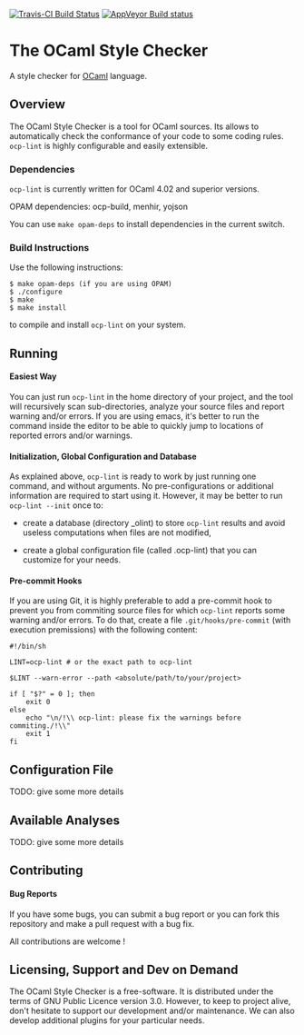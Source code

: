 [![Travis-CI Build Status](https://travis-ci.org/OCamlPro/typerex-lint.svg?branch=master)](https://travis-ci.org/OCamlPro/typerex-lint)
[![AppVeyor Build status](https://ci.appveyor.com/api/projects/status/9b6liqyly6fcp3s0/branch/master?svg=true)](https://ci.appveyor.com/project/OCamlPro-Bozman/typerex-lint)

# The OCaml Style Checker

A style checker for [OCaml](http://ocaml.org/) language.

## Overview

The OCaml Style Checker is a tool for OCaml sources. Its allows to
automatically check the conformance of your code to some coding
rules. `ocp-lint` is highly configurable and easily extensible.

### Dependencies

`ocp-lint` is currently written for OCaml 4.02 and superior versions.

OPAM dependencies: ocp-build, menhir, yojson

You can use `make opam-deps` to install dependencies in the current switch.

### Build Instructions

Use the following instructions:

    $ make opam-deps (if you are using OPAM)
    $ ./configure
    $ make
    $ make install

to compile and install `ocp-lint` on your system.

## Running

#### Easiest Way

You can just run `ocp-lint` in the home directory of your project, and
the tool will recursively scan sub-directories, analyze your source
files and report warning and/or errors. If you are using emacs, it's
better to run the command inside the editor to be able to quickly jump
to locations of reported errors and/or warnings.

#### Initialization, Global Configuration and Database

As explained above, `ocp-lint` is ready to work by just running one
command, and without arguments. No pre-configurations or additional
information are required to start using it. However, it may be better
to run `ocp-lint --init` once to:

* create a database (directory _olint) to store `ocp-lint` results and
  avoid useless computations when files are not modified,

* create a global configuration file (called .ocp-lint) that you can
  customize for your needs.

#### Pre-commit Hooks

If you are using Git, it is highly preferable to add a pre-commit hook
to prevent you from commiting source files for which `ocp-lint` reports
some warning and/or errors. To do that, create a file
`.git/hooks/pre-commit` (with execution premissions) with the following content:

```
#!/bin/sh

LINT=ocp-lint # or the exact path to ocp-lint

$LINT --warn-error --path <absolute/path/to/your/project>

if [ "$?" = 0 ]; then
    exit 0
else
    echo "\n/!\\ ocp-lint: please fix the warnings before commiting./!\\"
    exit 1
fi
```

## Configuration File

TODO: give some more details

## Available Analyses

TODO: give some more details

## Contributing

#### Bug Reports

If you have some bugs, you can submit a bug report or you can fork this
repository and make a pull request with a bug fix.

All contributions are welcome !

## Licensing, Support and Dev on Demand

The OCaml Style Checker is a free-software. It is distributed under
the terms of GNU Public Licence version 3.0. However, to keep to
project alive, don't hesitate to support our development and/or
maintenance. We can also develop additional plugins for your
particular needs.

